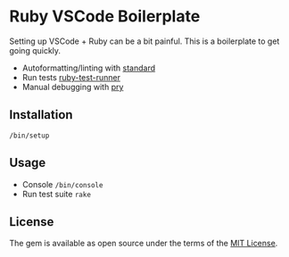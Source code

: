 # Ruby VSCode Boilerplate

Setting up VSCode + Ruby can be a bit painful. This is a boilerplate to get going quickly.

- Autoformatting/linting with [standard](https://github.com/standardrb/vscode-standard-ruby)
- Run tests [ruby-test-runner](https://marketplace.visualstudio.com/items?itemName=MateuszDrewniak.ruby-test-runner)
- Manual debugging with [pry](https://github.com/pry/pry)

## Installation

`/bin/setup`

## Usage

- Console `/bin/console`
- Run test suite `rake`

## License

The gem is available as open source under the terms of the [MIT License](https://opensource.org/licenses/MIT).
